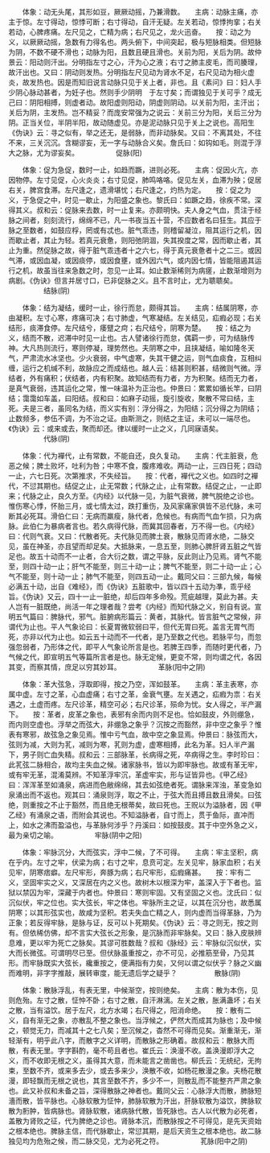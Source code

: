 <!-- { "loadSidebar": true } -->
　　体象：动无头尾，其形如豆，厥厥动摇，乃兼滑数。　　主病：动脉主痛，亦主于惊。左寸得动，惊悸可断；右寸得动，自汗无疑。左关若动，惊悸拘挛；右关若动，心脾疼痛。左尺见之，亡精为病；右尺见之，龙火迅奋。　　按：动之为义，以厥厥动摇，急数有力得名也。两头俯下，中间突起，极与短脉相类。但短脉为阴，不数不硬不滑也；动脉为阳，且数且硬且滑也。关前为阳，关后为阴。故仲景云：阳动则汗出。分明指左寸之心，汗为心之液；右寸之肺主皮毛，而司腠理，故汗出也。又曰：阴动则发热。分明指左尺见动为肾水不足，右尺见动为相火虚炎，故发热也。因是而知旧说言动脉只见于关上者，非也。且《素问》曰：妇人手少阴心脉动甚者，为妊子也。然则手少阴明　于左寸矣；而谓独见于关可乎？成无己曰：阴阳相搏，则虚者动。故阳虚则阳动，阴虚则阴动。以关前为阳，主汗出；关后为阴，主发热。岂不精妥？而庞安常强为之说云：关前三分为阳，关后三分为阴。正当关位，半阴半阳，故动随虚见。亦是泥动脉只见于关上之说也。高阳生《伪诀》云：寻之似有，举之还无，是弱脉，而非动脉矣。又曰：不离其处，不往不来，三关沉沉。含糊谬妄，无一字与动脉合义矣。詹氏曰：如钩如毛。则混于浮大之脉，尤为谬妄矣。
　　　　　促脉(阳)

　　体象：促为急促，数时一止，如趋而蹶，进则必死。　　主病：促因火亢，亦因物停。左寸见促，心火炎炎；右寸见促，肺鸣咯咯。促见左关，血滞为殃；促居右关，脾宫食滞。左尺逢之，遗滑堪忧；右尺逢之，灼热为定。　　按：促之为义，于急促之中，时见一歇止，为阳盛之象也。黎氏曰：如蹶之趋，徐疾不常。深得其义。叔和云：促脉来去数，时一止复来。亦颇明快。夫人身之气血，贯注于经脉之间者，刻刻流行，绵绵不已，凡一书夜当五十营，不应数者名曰狂生。其应于脉之至数者，如鼓应桴，罔或有忒也。脏气乖违，则稽留凝泣，阻其运行之机，因而歇止者，其止为轻。若真元衰惫，则阳弛阴涸，失其揆度之常，因而歇止者，其止为重。然促脉之故，得于脏气乖违者十之六七，得于真元衰惫者十之二三。或因气滞，或因血凝，或因痰停，或因食壅，或外因六气，或内因七情，皆能阻遏其运行之机，故虽当往来急数之时，忽见一止耳。如止数渐稀则为病瘥，止数渐增则为病剧。《伪诀》但言并居寸口，已非促脉之义。且不言时止，尤为聩聩矣。
　　　　　结脉(阴)

　　体象：结为凝结，缓时一止，徐行而怠，颇得其旨。　　主病：结属阴寒，亦由凝积。左寸心寒，疼痛可决；右寸肺虚，气寒凝结。左关结见，疝瘕必现；右关结形，痰滞食停。左尺结兮，痿躄之疴；右尺结兮，阴寒为楚。　　按：结之为义，结而不散，迟滞中时见一止也。古人譬诸徐行而怠，偶羁一步，可为结脉传神。大凡热则流行，寒则停凝，理势然也。夫阴寒之中，且挟凝结，喻如隆冬天气，严肃流水冰坚也。少火衰弱，中气虚寒，失其干健之运，则气血痰食，互相纠缠，运行之机缄不利，故脉应之而成结也。越人云：结甚则积甚，结微则气微。浮结者，外有痛积；伏结者，内有积聚。故知结而有力者，方为积聚。结而无力者，是真气衰弱，违其运化之常，惟一味温补为正治也。仲景曰：累累如循长竿，曰阴结；霭霭如车盖，曰阳结。叔和曰：如麻子动摇，旋引旋收，聚散不常曰结，主死。夫是三者，虽同名为结，而义实有别：浮分得之，为阳结；沉分得之为阴结；止数频多，参伍不调，为不治之证。由斯测之，则结之主证，未可以一端尽也。《伪诀》云：或来或去，聚而却还。律以缓时一止之义，几同寐语矣。
　　　　　代脉(阴)

　　体象：代为襌代，止有常数，不能自还，良久复动。　　主病：代主脏衰，危恶之候；脾土败坏，吐利为咎；中寒不食，腹疼难收。两动一止，三四日死；四动一止，六七日死。次第推求，不失经旨。　　按：代者，襌代之义也。如四时之襌代，不愆其期也。结促之止，止无常数；代脉之止，止有常数。结促之止，一止即来；代脉之止，良久方至。《内经》以代脉一见，为脏气衰微，脾气脱绝之诊也。惟伤寒心悸，怀胎三月，或七情太过，跌打重伤，及风家痛家俱皆不忌代脉，未可断其必死耳。滑伯仁曰：无病而羸瘦，脉代者，危候也。有病而气血乍损，只为病脉。此伯仁为暴病者言也。若久病得代脉，而冀其回春者，万不得一也。《内经》曰：代则气衰。又曰：代散者死。夫代脉见而脾土衰，散脉见而肾水绝，二脉交见，虽在神圣，亦且望而却足矣。大抵脉来，一息五至，则肺心脾肝肾五脏之气皆足也。故五十动而不一止者，合大衍之数，谓之平脉，反此则止乃见焉。肾气不能至，则四十动一止；肝气不能至，则三十动一止；脾气不能至，则二十动一止；心气不能至，则十动一止；肺气不能至，则四五动一止。戴同父曰：三部九候，每候必满五十动，出自《难经》，而《伪诀》五脏歌中，皆以四十五动为凖，乖乎经旨。《伪诀》又云，四十一止一脏绝，却后四年多命殁。荒疵越理，莫此为甚。夫人岂有一脏既绝，尚活一年之理者哉？尝考《内经》而知代脉之义，别自有说。宣明五气篇曰：脾脉代，邪气。脏腑病形篇云：黄者，其脉代。皆言脏气之常候，非谓代为止也。平人气象论曰：长夏胃微软弱曰平，但代无胃曰死。盖言无胃气而死，亦非以代为止也。如云五十动而不一代者，是乃至数之代也。若脉平匀，而忽强忽弱者，乃形体之代，即平人气象论所言是也。若脾王四季，而随时更代者，乃气候之代，即宣明五气等篇所言者是也。脉无定候，更变不常，则均谓之代，各因其变，而察其情，庶足以穷其妙耳。
　　　　　革脉(阳中之阴)

　　体象：革大弦急，浮取即得，按之乃空，浑如鼓革。　　主病：革主表寒，亦属中虚。左寸之革，心血虚痛；右寸之革，金衰气壅。左关遇之，疝瘕为祟：右关遇之，土虚而疼。左尺诊革，精空可必；右尺诊革，殒命为忧。女人得之，半产漏下。　　按：革者，皮革之象也，表邪有余而内则不足也。恰如鼓皮，外则绷急，而内则空虚也。浮举之而弦大，非绷急之象乎？沉按之而豁然，非中空之象乎？惟表有寒邪，故弦急之象见焉。惟中亏气血，故中空之象显焉。仲景曰：脉弦而大，弦则为减，大则为芤，减则为寒，芤则为虚，虚寒相搏，此名为革。妇人半产漏下，男子则亡血失精。叔和云：三部脉革，长病得之死，卒病得之生。李时珍曰：此芤弦二脉相合，故均主失血之候。诸家脉书，皆以为即牢脉也。故或有革无牢，或有牢无革，混淆莫辨。不知革浮牢沉，革虚牢实，形与证皆异也。《甲乙经》曰：浑浑革至如涌泉，病进而色敝绵绵，其去如弦绝者死。谓脉来浑浊，革变急如泉涌出而不返也。观其曰：涌泉则浮，取之不止，于弦大而且搏且数且滑矣。曰弦绝，则重按之不止于豁然，而且绝无根蒂矣，故曰死也。王贶以为溢脉者，因《甲乙经》有涌泉之语，而附会其说也。不知溢脉者，自寸而上，贯于鱼际，直冲而上，如水之沸而盈溢也，与革脉何涉乎？丹溪曰：如按鼓皮。其于中空外急之义，最为亲切之喻。
　　　　　牢脉(阴中之阳)

　　体象：牢脉沉分，大而弦实，浮中二候，了不可得。　　主病：牢主坚积，病在乎内。左寸之牢，伏梁为病；右寸之牢，息贲可定。左关见牢，脉家血积；右关见牢，阴寒痞癖。左尺牢形，奔豚为病；右尺牢形，疝瘕痛甚。　　按：牢有二义，坚固牢实之义，又深居在内之义也。故树木以根深为牢，盖深入于下者也。监狱以禁囚为牢，深藏于内者也。仲景曰：寒则牢固。又有坚固之义也。沈氏曰：似沉似伏，牢之位也。实大弦长，牢之体也。牢脉所主之证，以其在沉分也，故悉属阴寒；以其形弦实也，故咸为坚积。若夫失血亡精之人，则内虚而当得革脉，乃为正象；若反得牢脉，是脉与证，反可以卜死期矣。《伪诀》云：寻之则无，按之则有。但依稀仿佛，却不言实大弦长之形象，是沉脉而非牢脉矣。又曰：脉入皮肤辨息难，更以牢为死亡之脉矣。其谬可胜数哉？叔和《脉经》云：牢脉似沉似伏，实大而长微弦。可谓明尽已至。但伏脉虽重按之，亦不可见，必推筋至骨，乃见其形。而牢脉既实大弦长，纔重按之，便满指有力矣，又何以谓之似伏乎？脉之义幽而难明，非字字推敲，展转审度，能无遗后学之疑乎？
　　　　　散脉(阴)

　　体象：散脉浮乱，有表无里，中候渐空，按则绝矣。　　主病：散为本伤，见则危殆。左寸之散，怔忡不卧；右寸之散，自汗淋漓。左关之散，胀满蛊坏；右关之散，当有溢饮。居于左尺，北方水竭；右尺得之，阳消命绝。　　按：散有二义，自有渐无之象，亦散乱不整之象也。当浮候之，俨然大而成其为脉也；及中候之，顿觉无力，而减其十之七八矣；至沉候之，杳然不可得而见矣。渐重渐无，渐轻渐有，明乎此八字，而散字之义详明，而散脉之形确着。故叔和云：散脉大而散，有表无里。字字斟酌，毫不苟且者也。崔氏云：涣漫不收。盖涣漫即浮大之义，而不收即无根之义，虽得其大意，而未能言之凿凿也。柳氏云：无统纪，无拘束，至数不齐，或来多去少，或去多来少，涣散不收，如杨花散漫之象。夫杨花散漫，即轻飘而无根之说也，其言至数不齐，多少不一，则散乱而不能整齐严肃之象也。此又补叔和未备之旨，深得散脉之神者也。戴同父云：心脉浮大而散，肺脉短濇而散，皆平脉也。心脉软散为怔忡，肺脉软散为汗出，肝脉软散为溢饮，脾脉软散为胻肿，皆病脉也。肾脉软散，诸病脉代散，皆死脉也。古人以代散为必死者，盖散为肾败之征，代为脾绝之诊也。肾脉本沉，而散脉按之不可得见，是先天资始之根本绝也。脾脉主信，而代脉歇止，常愆其期，是后天资生之根本绝也。故二脉独见均为危殆之候，而二脉交见，尤为必死之符。
　　　　　芤脉(阳中之阴)


